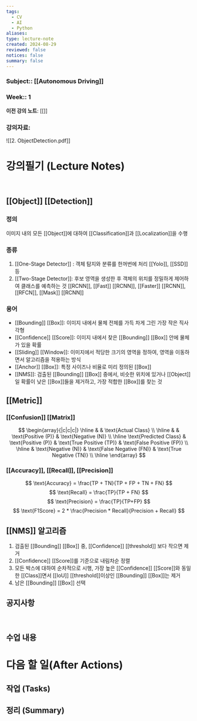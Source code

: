 ```yaml
---
tags:
  - CV
  - AI
  - Python
aliases: 
type: lecture-note
created: 2024-08-29
reviewed: false
notices: false
summary: false
---
```

### **Subject**:: [[Autonomous Driving]]
### **Week**:: 1

**이전 강의 노트**: [[]]

### 강의자료: 
![[2. ObjectDetection.pdf]]

# 강의필기 (Lecture Notes)
<br>

## [[Object]] [[Detection]]

### 정의 
이미지 내의 모든 [[Object]]에 대하여 [[Classification]]과 [[Localization]]을 수행

### 종류
1. [[One-Stage Detector]] : 객체 탐지와 분류를 한꺼번에 처리
	[[Yolo]], [[SSD]] 등
2. [[Two-Stage Detector]]: 후보 영역을 생성한 후 객체의 위치를 정밀하게 제어하여 클래스를 예측하는 것
	[[RCNN]], [[Fast]] [[RCNN]], [[Faster]] [[RCNN]], [[RFCN]], [[Mask]] [[RCNN]]

### 용어
- [[Bounding]] [[Box]]: 이미지 내에서 물체 전체를 가득 차게 그린 가장 작은 직사각형
-  [[Confidence]] [[Score]]: 이미지 내에서 찾은 [[Bounding]] [[Box]] 안에 물체가 있을 확률
- [[Sliding]] [[Window]]: 이미지에서 적당한 크기의 영역을 정하여, 영역을 이동하면서 알고리즘을 적용하는 방식 
- [[Anchor]] [[Box]]: 특정 사이즈나 비율로 미리 정의된 [[Box]]
- [[NMS]]: 검출된 [[Bounding]] [[Box]] 중에서, 비슷한 위치에 있거나 [[Object]]일 확률이 낮은 [[Box]]들을 제거하고, 가장 적합한 [[Box]]를 찾는 것

## [[Metric]]

### [[Confusion]] [[Matrix]]
$$
\begin{array}{|c|c|c|}
\hline
 & & \text{Actual Class}  \\
\hline
 & & \text{Positive (P)} & \text{Negative (N)} \\
\hline
\text{Predicted Class} & \text{Positive (P)} & \text{True Positive (TP)} & \text{False Positive (FP)} \\
\hline
& \text{Negative (N)} & \text{False Negative (FN)} & \text{True Negative (TN)} \\
\hline
\end{array}
$$

### [[Accuracy]], [[Recall]], [[Precision]]
$$
\text{Accuracy} = \frac{TP + TN}{TP + FP + TN + FN}
$$
$$
\text{Recall} = \frac{TP}{TP + FN}
$$
$$
\text{Precision} = \frac{TP}{TP+FP}
$$
$$
\text{F1Score} = 2 * \frac{Precision * Recall}{Precision + Recall}
$$

## [[NMS]] 알고리즘
1. 검출된 [[Bounding]] [[Box]] 중, [[Confidence]] [[threshold]] 보다 작으면 제거
2. [[Confidence]] [[Score]]를 기준으로 내림차순 정렬
3. 모든 박스에 대하여 순차적으로 시행, 가장 높은 [[Confidence]] [[Score]]와 동일한 [[Class]]면서 [[IoU]] [[threshold]]이상인 [[Bounding]] [[Box]]는 제거
4. 남은 [[Bounding]] [[Box]] 선택

## 공지사항
<br>



## 수업 내용


# 다음 할 일(After Actions)
## 작업 (Tasks)


## 정리 (Summary)



